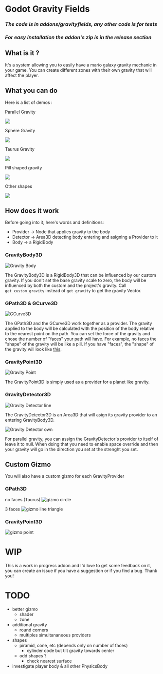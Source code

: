 # Godot Gravity Fields
### ***The code is in addons/gravityfields, any other code is for tests***

### ***For easy installation the addon's zip is in the release section***

## What is it ?
It's a system allowing you to easily have a mario galaxy gravity mechanic in your game.
You can create different zones with their own gravity that will affect the player.


## What you can do
Here is a list of demos :

Parallel Gravity

![](media/Screen%20Recording%202025-08-15%20234537.gif)

Sphere Gravity

![](media/Screen%20Recording%202025-08-15%20234741.gif)

Taurus Gravity

![](media/Screen%20Recording%202025-08-15%20234916.gif)

Pill shaped gravity

![](media/Screen%20Recording%202025-08-15%20235157.gif)

Other shapes

![](media/Screen%20Recording%202025-08-15%20235527.gif)


## How does it work
Before going into it, here's words and definitions:
- Provider -> Node that applies gravity to the body
- Detector -> Area3D detecting body entering and asigning a Provider to it
- Body -> a RigidBody

### GravityBody3D
![Gravity Body](media/Screenshot%202025-08-15%20235819.png)

The GravityBody3D is a RigidBody3D that can be influenced by our custom gravity. If you don't set the base gravity scale to zero, the body will be influenced by both the custom and the project's gravity. Call `get_custom_gravity` instead of `get_gravity` to get the gravity Vector.

### GPath3D & GCurve3D
![GCurve3D](media/Screenshot%202025-08-15%20235616.png)

The GPath3D and the GCurve3D work together as a provider. The gravity applied to the body will be calculated with the position of the body relative to the nearest point on the path. You can set the force of the gravity and chose the number of "faces" your path will have. For example, no faces the "shape" of the gravity will be like a pill. If you have "faces", the "shape" of the gravity will look like [this](#gpath3d).

### GravityPoint3D
![Gravity Point](media/Screenshot%202025-08-15%20235627.png)

The GravityPoint3D is simply used as a provider for a planet like gravity.

### GravityDetector3D
![Gravity Detector line](media/Screenshot%202025-08-15%20235745.png)

The GravityDetector3D is an Area3D that will asign its gravity provider to an entering GravityBody3D.

![Gravity Detector own](media/Screenshot%202025-08-16%20004124.png)

For parallel gravity, you can assign the GravityDetector's provider to itself of leave it to null. When doing that you need to enable space override and then your gravity will go in the direction you set at the strenght you set.

## Custom Gizmo
You will also have a custom gizmo for each GravityProvider

### GPath3D
no faces (Taurus)
![gizmo circle](media/Screenshot%202025-08-15%20233412.png)

3 faces
![gizmo line triangle](media/Screenshot%202025-08-15%20235235.png)

### GravityPoint3D
![gizmo point](media/Screenshot%202025-08-15%20233510.png)

# WIP
This is a work in progress addon and I'd love to get some feedback on it, you can create an issue if you have a suggestion or if you find a bug. Thank you!

# TODO

- better gizmo
    - shader
    - zone
- additional gravity
    - round corners
    - multiples simultananeous providers
- shapes
    - piramid, cone, etc (depends only on number of faces)
        - cylinder code but tilt gravity towards center
    - odd shapes ?
        - check nearest surface
- investigate player body & all other PhysicsBody

